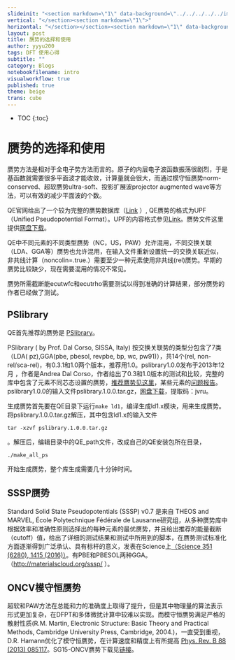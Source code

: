 ```yaml
---
slideinit: "<section markdown=\"1\" data-background=\"../../../../../img/slidebackground.png\"><section markdown=\"1\">"
vertical: "</section><section markdown=\"1\">"
horizontal: "</section></section><section markdown=\"1\" data-background=\"../../../../../img/slidebackground.png\"><section markdown=\"1\">"
layout: post
title: 赝势的选择和使用
author: yyyu200
tags: DFT 使用心得
subtitle: ""
category: Blogs
notebookfilename: intro
visualworkflow: true
published: true
theme: beige
trans: cube
---
```



* TOC
{:toc}

#  赝势的选择和使用

赝势方法是相对于全电子势方法而言的。原子的内层电子波函数振荡很剧烈，于是基函数就需要很多平面波才能收敛，计算量就会很大，而通过模守恒赝势norm-conserved、超软赝势ultra-soft、投影扩展波projector augmented wave等方法，可以有效的减少平面波的个数。

QE官网给出了一个较为完整的赝势数据库（[Link](http://www.quantum-espresso.org/pseudopotentials/) ）, QE赝势的格式为UPF（Unified Pseudopotential Format）。UPF的内容格式参见[Link](http://www.quantum-espresso.org/pseudopotentials/unified-pseudopotential-format/)。赝势文件这里提供[网盘下载](https://pan.baidu.com/s/1c1ZOQli)。

QE中不同元素的不同类型赝势（NC，US，PAW）允许混用，不同交换关联（LDA、GGA等）赝势也允许混用，在输入文件重新设置统一的交换关联近似，非共线计算（noncolin=.true.）需要至少一种元素使用非共线(rel)赝势。早期的赝势比较缺少，现在需要混用的情况不常见。

赝势所需截断能ecutwfc和ecutrho需要测试以得到准确的计算结果，部分赝势的作者已经做了测试。

## PSlibrary

QE首先推荐的赝势是 [PSlibrary](http://theossrv1.epfl.ch/Main/Pseudopotentials)。

PSlibrary ( by Prof. Dal Corso, SISSA, Italy) 按交换关联势的类型分包含了7类（LDA( pz),GGA(pbe, pbesol, revpbe, bp, wc, pw91)），共14个(rel, non-rel/sca-rel)，有0.3.1和1.0两个版本，推荐用1.0。pslibrary1.0.0发布于2013年12月 ，作者是Andrea Dal Corso，作者给出了0.3和1.0版本的测试和比较，完整的库中包含了元素不同芯态设置的赝势，[推荐赝势见这里](http://people.sissa.it/~dalcorso/PP_list.html)，某些元素的[问题报告](http://people.sissa.it/~dalcorso/pslibrary_help.html)。
pslibrary1.0.0的输入文件pslibrary.1.0.0.tar.gz，[网盘下载](https://pan.baidu.com/s/1f4Rdd7EY1q28OZCMlMsMwg)，提取码：jvru。 

生成赝势首先要在QE目录下运行```make ld1```，编译生成ld1.x模块，用来生成赝势。将pslibrary.1.0.0.tar.gz解压，其中包含ld1.x的输入文件

```tar -xzvf pslibrary.1.0.0.tar.gz```

。解压后，编辑目录中的QE_path文件，改成自己的QE安装包所在目录，

```
./make_all_ps
```

开始生成赝势，整个库生成需要几十分钟时间。

## SSSP赝势

Standard Solid State Pseudopotentials (SSSP) v0.7 是来自 THEOS and MARVEL, École Polytechnique Fédérale de Lausanne研究组，从多种赝势库中根据效率和准确性原则选择出的每种元素的最优赝势，并且给出推荐的能量截断（cutoff）值，给出了详细的测试结果和测试中所用到的脚本，在赝势测试标准化方面逐渐得到广泛承认、具有标杆的意义，发表在Science上[（Science 351 (6280), 1415 (2016)）](https://science.sciencemag.org/content/351/6280/aad3000)。有PBE和PBESOL两种GGA。 （http://materialscloud.org/sssp/ ）。

## ONCV模守恒赝势

超软和PAW方法在总能和力的准确度上取得了提升，但是其中物理量的算法表示形式更加复杂，在DFPT和多体微扰计算中较难以实现。而模守恒赝势满足严格的散射性质(R.M. Martin, Electronic Structure: Basic Theory and Practical Methods, Cambridge University Press, Cambridge, 2004.)，一直受到重视，D.R. Hamann优化了模守恒赝势，在计算速度和精度上有所提高 [Phys. Rev. B 88 (2013) 085117](http://dx.doi.org/10.1103/PhysRevB.88.085117)。SG15-ONCV赝势下载见[链接](http://quantum-simulation.org/potentials/sg15_oncv/)。

